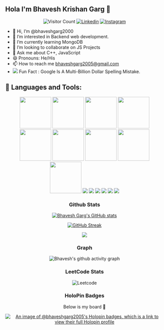 
## Hola I'm Bhavesh Krishan Garg 👋
<div align = "center">
 
![Visitor Count](https://komarev.com/ghpvc/?username=bhaveshgarg2000&color=blue&logo=flat)
[![Linkedin](https://img.shields.io/badge/bhaveshgarg2000-black?style=flat&logo=Linkedin&logoColor=blue&link=https://www.linkedin.com/in/bhavesh-krishan-garg-48a418131/)](https://www.linkedin.com/in/bhavesh-krishan-garg-48a418131/)
[![Instagram](https://img.shields.io/badge/bhaveshgarg2000-black?style=flat&logo=Instagram&logoColor=pink&link=https://www.instagram.com/bgarg2000/)](https://www.instagram.com/bgarg2000/)


 
</div>

<div>
 
</div>



- 👋 Hi, I’m @bhaveshgarg2000
- 👀 I’m interested in Backend web development.
- 🌱 I’m currently learning MongoDB 
- 💞️ I’m looking to collaborate on JS Projects
- 💬 Ask me about C++, JavaScript
- 😄 Pronouns: He/His
- 📫 How to reach me bhaveshgarg2005@gmail.com
- <img src="https://img.icons8.com/emoji/22/000000/high-voltage.png"/> Fun Fact : Google Is A Multi-Billion Dollar Spelling Mistake.


## 🧰 Languages and Tools:
<p align="center">
<img src="https://media.giphy.com/media/XAxylRMCdpbEWUAvr8/giphy.gif" width="100" height="100">
<img src="https://media.giphy.com/media/fsEaZldNC8A1PJ3mwp/giphy.gif" width="100" height="100">
<img src="https://img.icons8.com/dusk/100/000000/javascript.png" width="100" height="100">
<img src="https://media.giphy.com/media/IdyAQJVN2kVPNUrojM/giphy.gif" width="100" height="100">
<img src="https://media.giphy.com/media/MFPXPM1nFImgYf6s25/giphy.gif" width="100" height="100">
<img src="http://2.bp.blogspot.com/-z3HC6lmULWs/VY04-cq47kI/AAAAAAAAAwQ/WH7RVNF_ZcA/s1600/f0ff536eb8244be3a825803e6f04f499.gif" width="100" height="100">
<img src="https://cdn.iconscout.com/icon/free/png-256/bootstrap-6-1175203.png" width="100" height="100">
<img src="https://img.icons8.com/color/500/000000/sass.png" width="100" height="100">
<img src="https://img.icons8.com/ios/50/000000/github--v2.png" width="100" height="100">
<img src="https://img.icons8.com/color/100/000000/java-coffee-cup-logo--v2.png"/>
<img src="https://img.icons8.com/color/100/000000/mongodb.png"/>
<img src="https://img.icons8.com/color/100/000000/nodejs.png"/>
<img src="https://img.icons8.com/color/100/000000/mysql-logo.png"/>
<img src="https://img.icons8.com/fluency/100/000000/python.png"/>
<img src="https://img.icons8.com/color/48/000000/mongodb.png"/>
</p>



<div align="center">


 ### Github Stats
<div align = center>

 [![Bhavesh Garg's GitHub stats](https://github-readme-stats.vercel.app/api?username=bhaveshgarg2000&show_icons=true&count_private=true&include_all_commits=true&theme=dracula)](https://github.com/bhaveshgarg2000?tab=repositories)
  
 </div>
 
 [![GitHub Streak](https://github-readme-streak-stats.herokuapp.com?user=bhaveshgarg2000&theme=tokyonight_duo&hide_border=true)](https://git.io/streak-stats)
 
 
 <div>
  <img src="https://github-readme-stats.vercel.app/api/top-langs/?username=bhaveshgarg2000&show_icons=true&theme=radical">
  </div>
 
 ### Graph

  ![Bhavesh's github activity graph](https://activity-graph.herokuapp.com/graph?username=bhaveshgarg2000&theme=dracula)
 
 
 ### LeetCode Stats
 
 ![Leetcode](https://leetcard.jacoblin.cool/bhaveshgarg2000?theme=wtf&font=Hind%20Guntur&ext=heatmap)
 
 
 ### HoloPin Badges

Below is my board 🦖

[![An image of @bhaveshgarg2005's Holopin badges, which is a link to view their full Holopin profile](https://holopin.me/bhaveshgarg2005)](https://holopin.io/@bhaveshgarg2005)
 
<!---
bhaveshgarg2000/bhaveshgarg2000 is a ✨ special ✨ repository because its `README.md` (this file) appears on your GitHub profile.
You can click the Preview link to take a look at your changes.
  ->
